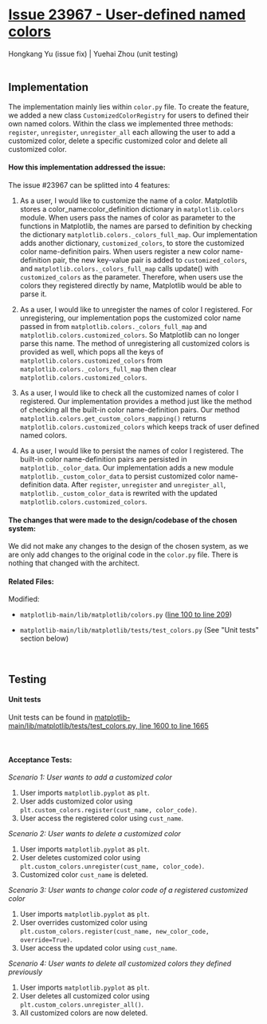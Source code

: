 # [Issue 23967 - User-defined named colors](https://github.com/matplotlib/matplotlib/issues/23967)
Hongkang Yu (issue fix) | Yuehai Zhou (unit testing)
<br /><br />

## **Implementation**
The implementation mainly lies within `color.py` file. To create the feature, we added a new class `CustomizedColorRegistry` for users to defined their own named colors. Within the class we implemented three methods: `register`, `unregister`, `unregister_all` each allowing the user to add a customized color, delete a specific customized color and delete all customized color.

#### How this implementation addressed the issue:
The issue #23967 can be splitted into 4 features:
1. As a user, I would like to customize the name of a color.
Matplotlib stores a color_name:color_definition dictionary in `matplotlib.colors` module. When users pass the names of color as parameter to the functions in Matplotlib, the names are parsed to definition by checking the dictionary `matplotlib.colors._colors_full_map`. Our implementation adds another dictionary, `customized_colors`, to store the customized color name-definition pairs. When users register a new color name-definition pair, the new key-value pair is added to `customized_colors`, and `matplotlib.colors._colors_full_map` calls update() with `customized_colors` as the parameter. Therefore, when users use the colors they registered directly by name, Matplotlib would be able to parse it.

2. As a user, I would like to unregister the names of color I registered.
For unregistering, our implementation pops the customized color name passed in from `matplotlib.colors._colors_full_map` and `matplotlib.colors.customized_colors`. So Matplotlib can no longer parse this name. The method of unregistering all customized colors is provided as well, which pops all the keys of `matplotlib.colors.customized_colors` from  `matplotlib.colors._colors_full_map` then clear `matplotlib.colors.customized_colors`.

3. As a user, I would like to check all the customized names of color I registered.
Our implementation provides a method just like the method of checking all the built-in color name-definition pairs. Our method `matplotlib.colors.get_custom_colors_mapping()` returns `matplotlib.colors.customized_colors` which keeps track of user defined named colors.

4. As a user, I would like to persist the names of color I registered.
The built-in color name-definition pairs are persisted in `matplotlib._color_data`. Our implementation adds a new module `matplotlib._custom_color_data` to persist customized color name-definition data. After `register`, `unregister` and `unregister_all`, `matplotlib._custom_color_data` is rewrited with the updated `matplotlib.colors.customized_colors`.


#### The changes that were made to the design/codebase of the chosen system:
We did not make any changes to the design of the chosen system, as we are only add changes to the original code in the `color.py` file. There is nothing that changed with the architect. 

#### Related Files:
Modified:
* `matplotlib-main/lib/matplotlib/colors.py` ([line 100 to line 209](https://github.com/sonnmi/d01w23-team-Visual-Learners/blob/bb4e69f05aa3ce22df971e3250a831312a4dfdd0/matplotlib-main/lib/matplotlib/colors.py#L105-L207))

* `matplotlib-main/lib/matplotlib/tests/test_colors.py` (See "Unit tests" section below)

<br />

## **Testing**

#### **Unit tests**
Unit tests can be found in [matplotlib-main/lib/matplotlib/tests/test_colors.py, line 1600 to line 1665](https://github.com/sonnmi/d01w23-team-Visual-Learners/blob/4f76ce84b030509cf5b255dea19c4a8b69ce1320/matplotlib-main/lib/matplotlib/tests/test_axes.py#L3048-L3058)

<br />

#### **Acceptance Tests**:
*Scenario 1: User wants to add a customized color*
1.  User imports `matplotlib.pyplot` as `plt`.
2.  User adds customized color using `plt.custom_colors.register(cust_name, color_code)`.
3.  User access the registered color using `cust_name`.

*Scenario 2: User wants to delete a customized color*
1.  User imports `matplotlib.pyplot` as `plt`.
2.  User deletes customized color using `plt.custom_colors.unregister(cust_name, color_code)`.
3.  Customized color `cust_name` is deleted.

*Scenario 3: User wants to change color code of a registered customized color*
1.  User imports `matplotlib.pyplot` as `plt`.
2.  User overrides customized color using `plt.custom_colors.register(cust_name, new_color_code, override=True)`.
3.  User access the updated color using `cust_name`.

*Scenario 4: User wants to delete all customized colors they defined previously*
1.  User imports `matplotlib.pyplot` as `plt`.
2.  User deletes all customized color using `plt.custom_colors.unregister_all()`.
3.  All customized colors are now deleted.


